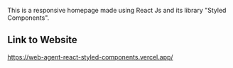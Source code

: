 This is a responsive homepage made using React Js and its library "Styled Components".

## Link to Website
https://web-agent-react-styled-components.vercel.app/
